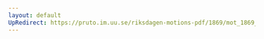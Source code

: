 ```yaml
---
layout: default
UpRedirect: https://pruto.im.uu.se/riksdagen-motions-pdf/1869/mot_1869__ak__154/mot_1869__ak__154-001.pdf
---
```

